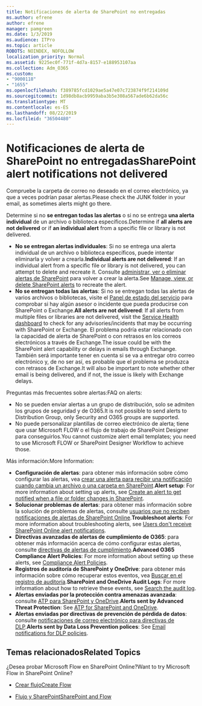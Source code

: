 ```yaml
---
title: Notificaciones de alerta de SharePoint no entregadas
ms.author: efrene
author: efrene
manager: pamgreen
ms.date: 1/3/2019
ms.audience: ITPro
ms.topic: article
ROBOTS: NOINDEX, NOFOLLOW
localization_priority: Normal
ms.assetid: 9225ec0f-771f-4d7a-8157-e188953107aa
ms.collection: Adm_O365
ms.custom:
- "9000118"
- "1655"
ms.openlocfilehash: f389785fcd1029ae5a47e07c723874f9f214109d
ms.sourcegitcommit: 1d98db8acb9959aba3b5e308a567ade6b62da56c
ms.translationtype: MT
ms.contentlocale: es-ES
ms.lasthandoff: 08/22/2019
ms.locfileid: "36504480"
---
```

# <a name="sharepoint-alert-notifications-not-delivered"></a><span data-ttu-id="0d4ab-102">Notificaciones de alerta de SharePoint no entregadas</span><span class="sxs-lookup"><span data-stu-id="0d4ab-102">SharePoint alert notifications not delivered</span></span>

<span data-ttu-id="0d4ab-103">Compruebe la carpeta de correo no deseado en el correo electrónico, ya que a veces podrían pasar alertas.</span><span class="sxs-lookup"><span data-stu-id="0d4ab-103">Please check the JUNK folder in your email, as sometimes alerts might go there.</span></span>

<span data-ttu-id="0d4ab-104">Determine si no **se entregan todas las alertas** o si no se entrega **una alerta individual** de un archivo o biblioteca específicos.</span><span class="sxs-lookup"><span data-stu-id="0d4ab-104">Determine if **all alerts are not delivered** or if **an individual alert** from a specific file or library is not delivered.</span></span>

- <span data-ttu-id="0d4ab-105">**No se entregan alertas individuales**: Si no se entrega una alerta individual de un archivo o biblioteca específicos, puede intentar eliminarla y volver a crearla.</span><span class="sxs-lookup"><span data-stu-id="0d4ab-105">**Individual alerts are not delivered**: If an individual alert from a specific file or library is not delivered, you can attempt to delete and recreate it.</span></span> <span data-ttu-id="0d4ab-106">Consulte [administrar, ver o eliminar alertas de SharePoint](https://support.office.com/article/manage-view-or-delete-sharepoint-alerts-99dfb19c-9a90-4a8c-aba1-aa8c8afb0de2?ui=en-US&rs=en-US&ad=US#ID0EAADAAA=Online) para volver a crear la alerta.</span><span class="sxs-lookup"><span data-stu-id="0d4ab-106">See [Manage, view, or delete SharePoint alerts](https://support.office.com/article/manage-view-or-delete-sharepoint-alerts-99dfb19c-9a90-4a8c-aba1-aa8c8afb0de2?ui=en-US&rs=en-US&ad=US#ID0EAADAAA=Online) to recreate the alert.</span></span>
- <span data-ttu-id="0d4ab-107">**No se entregan todas las alertas**: Si no se entregan todas las alertas de varios archivos o bibliotecas, visite el [Panel de estado del servicio](https://admin.microsoft.com/AdminPortal/Home#/servicehealth) para comprobar si hay algún asesor o incidente que pueda producirse con SharePoint o Exchange.</span><span class="sxs-lookup"><span data-stu-id="0d4ab-107">**All alerts are not delivered**: If all alerts from multiple files or libraries are not delivered, visit the [Service Health dashboard](https://admin.microsoft.com/AdminPortal/Home#/servicehealth) to check for any advisories/incidents that may be occurring with SharePoint or Exchange.</span></span> <span data-ttu-id="0d4ab-108">El problema podría estar relacionado con la capacidad de alerta de SharePoint o con retrasos en los correos electrónicos a través de Exchange.</span><span class="sxs-lookup"><span data-stu-id="0d4ab-108">The issue could be with the SharePoint alert capability or delays in emails through Exchange.</span></span> <span data-ttu-id="0d4ab-109">También será importante tener en cuenta si se va a entregar otro correo electrónico y, de no ser así, es probable que el problema se produzca con retrasos de Exchange.</span><span class="sxs-lookup"><span data-stu-id="0d4ab-109">It will also be important to note whether other email is being delivered, and if not, the issue is likely with Exchange delays.</span></span>

<span data-ttu-id="0d4ab-110">Preguntas más frecuentes sobre alertas:</span><span class="sxs-lookup"><span data-stu-id="0d4ab-110">FAQ on alerts:</span></span>

- <span data-ttu-id="0d4ab-111">No se pueden enviar alertas a un grupo de distribución, solo se admiten los grupos de seguridad y de O365.</span><span class="sxs-lookup"><span data-stu-id="0d4ab-111">It is not possible to send alerts to Distribution Group, only Security and O365 groups are supported.</span></span>
- <span data-ttu-id="0d4ab-112">No puede personalizar plantillas de correo electrónico de alerta; tiene que usar Microsoft FLOW o el flujo de trabajo de SharePoint Designer para conseguirlos.</span><span class="sxs-lookup"><span data-stu-id="0d4ab-112">You cannot customize alert email templates; you need to use Microsoft FLOW or SharePoint Designer Workflow to achieve those.</span></span>

<span data-ttu-id="0d4ab-113">Más información:</span><span class="sxs-lookup"><span data-stu-id="0d4ab-113">More Information:</span></span>

- <span data-ttu-id="0d4ab-114">**Configuración de alertas**: para obtener más información sobre cómo configurar las alertas, vea [crear una alerta para recibir una notificación cuando cambia un archivo o una carpeta en SharePoint](https://support.office.com/article/create-an-alert-to-get-notified-when-a-file-or-folder-changes-in-sharepoint-e5a79e7b-a146-46da-a9ef-d65409ba8918).</span><span class="sxs-lookup"><span data-stu-id="0d4ab-114">**Alert setup**: For more information about setting up alerts, see [Create an alert to get notified when a file or folder changes in SharePoint](https://support.office.com/article/create-an-alert-to-get-notified-when-a-file-or-folder-changes-in-sharepoint-e5a79e7b-a146-46da-a9ef-d65409ba8918).</span></span>
- <span data-ttu-id="0d4ab-115">**Solucionar problemas de alertas**: para obtener más información sobre la solución de problemas de alertas, consulte [usuarios que no reciben notificaciones de alertas de SharePoint Online](https://docs.microsoft.com/sharepoint/support/sites/no-alert-notifications).</span><span class="sxs-lookup"><span data-stu-id="0d4ab-115">**Troubleshoot alerts**: For more information about troubleshooting alerts, see [Users don't receive SharePoint Online alert notifications](https://docs.microsoft.com/sharepoint/support/sites/no-alert-notifications).</span></span>
- <span data-ttu-id="0d4ab-116">**Directivas avanzadas de alertas de cumplimiento de O365**: para obtener más información acerca de cómo configurar estas alertas, consulte [directivas de alertas de cumplimiento](https://docs.microsoft.com/office365/securitycompliance/alert-policies).</span><span class="sxs-lookup"><span data-stu-id="0d4ab-116">**Advanced O365 Compliance Alert Policies**: For more information about setting up these alerts, see [Compliance Alert Policies](https://docs.microsoft.com/office365/securitycompliance/alert-policies).</span></span>
- <span data-ttu-id="0d4ab-117">**Registros de auditoría de SharePoint y OneDrive**: para obtener más información sobre cómo recuperar estos eventos, vea [Buscar en el registro de auditoría](https://docs.microsoft.com/office365/securitycompliance/search-the-audit-log-in-security-and-compliance#search-the-audit-log).</span><span class="sxs-lookup"><span data-stu-id="0d4ab-117">**SharePoint and OneDrive Audit Logs**: For more information about how to retrieve these events, see [Search the audit log](https://docs.microsoft.com/office365/securitycompliance/search-the-audit-log-in-security-and-compliance#search-the-audit-log).</span></span>
- <span data-ttu-id="0d4ab-118">**Alertas enviadas por la protección contra amenazas avanzada**: consulte [ATP para SharePoint y OneDrive](https://docs.microsoft.com/office365/securitycompliance/atp-for-spo-odb-and-teams).</span><span class="sxs-lookup"><span data-stu-id="0d4ab-118">**Alerts sent by Advanced Threat Protection**: See [ATP for SharePoint and OneDrive](https://docs.microsoft.com/office365/securitycompliance/atp-for-spo-odb-and-teams).</span></span>
- <span data-ttu-id="0d4ab-119">**Alertas enviadas por directivas de prevención de pérdida de datos**: consulte [notificaciones de correo electrónico para directivas de DLP](https://docs.microsoft.com/office365/securitycompliance/use-notifications-and-policy-tips).</span><span class="sxs-lookup"><span data-stu-id="0d4ab-119">**Alerts sent by Data Loss Prevention polices**: See [Email notifications for DLP policies](https://docs.microsoft.com/office365/securitycompliance/use-notifications-and-policy-tips).</span></span>

## <a name="related-topics"></a><span data-ttu-id="0d4ab-120">Temas relacionados</span><span class="sxs-lookup"><span data-stu-id="0d4ab-120">Related Topics</span></span>

<span data-ttu-id="0d4ab-121">¿Desea probar Microsoft Flow en SharePoint Online?</span><span class="sxs-lookup"><span data-stu-id="0d4ab-121">Want to try Microsoft Flow in SharePoint Online?</span></span>

- [<span data-ttu-id="0d4ab-122">Crear flujo</span><span class="sxs-lookup"><span data-stu-id="0d4ab-122">Create Flow</span></span>](https://support.office.com/article/create-a-flow-for-a-list-or-library-in-sharepoint-online-or-onedrive-for-business-a9c3e03b-0654-46af-a254-20252e580d01)

- [<span data-ttu-id="0d4ab-123">Flujo y SharePoint</span><span class="sxs-lookup"><span data-stu-id="0d4ab-123">SharePoint and Flow</span></span>](https://flow.microsoft.com/en-us/blog/sharepoint-and-flow/)
